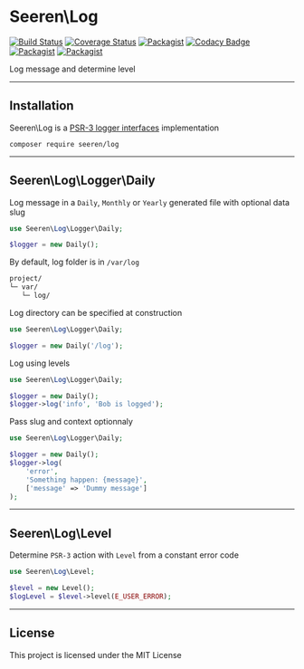 # Seeren\Log

[![Build Status](https://travis-ci.org/seeren/log.svg?branch=master)](https://travis-ci.org/seeren/log) [![Coverage Status](https://coveralls.io/repos/github/seeren/log/badge.svg?branch=master)](https://coveralls.io/github/seeren/log?branch=master) [![Packagist](https://img.shields.io/packagist/dt/seeren/log.svg)](https://packagist.org/packages/seeren/log/stats) [![Codacy Badge](https://api.codacy.com/project/badge/Grade/79594fda319241f787ac5342cb0a1836)](https://www.codacy.com/app/seeren/log?utm_source=github.com&amp;utm_medium=referral&amp;utm_content=seeren/log&amp;utm_campaign=Badge_Grade) [![Packagist](https://img.shields.io/packagist/v/seeren/log.svg)](https://packagist.org/packages/seeren/log) [![Packagist](https://img.shields.io/packagist/l/seeren/log.svg)](LICENSE)

Log message and determine level

___

## Installation

Seeren\Log is a [PSR-3 logger interfaces](https://github.com/php-fig/fig-standards/blob/master/accepted/PSR-3-logger-interface.md) implementation

```
composer require seeren/log
```

___

## Seeren\Log\Logger\Daily

Log message in a `Daily`, `Monthly` or `Yearly` generated file with optional data slug

```php
use Seeren\Log\Logger\Daily;

$logger = new Daily();
```

By default, log folder is in `/var/log`

```bash
project/
└─ var/
   └─ log/
```

Log directory can be specified at construction

```php
use Seeren\Log\Logger\Daily;

$logger = new Daily('/log');
```

Log using levels

```php
use Seeren\Log\Logger\Daily;

$logger = new Daily();
$logger->log('info', 'Bob is logged');
```

Pass slug and context optionnaly

```php
use Seeren\Log\Logger\Daily;

$logger = new Daily();
$logger->log(
    'error',
    'Something happen: {message}',
    ['message' => 'Dummy message']
);
```

___

## Seeren\Log\Level

Determine `PSR-3` action with `Level` from a constant error code

```php
use Seeren\Log\Level;

$level = new Level();
$logLevel = $level->level(E_USER_ERROR);
```

___

## License
This project is licensed under the MIT License
